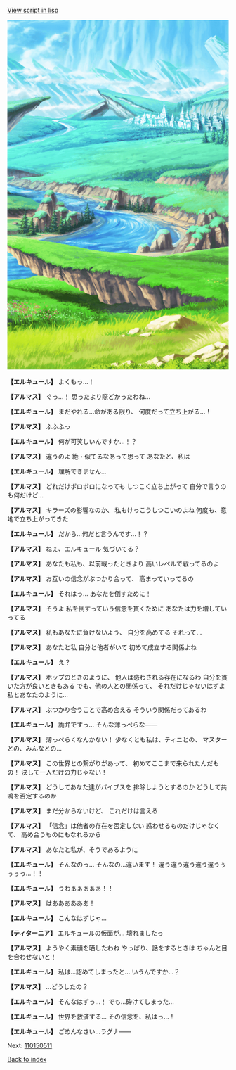 [View script in lisp](../scripts/110150460.txt)

![plain.png](../images/backgrounds/plain.png)

**【エルキュール】**
よくもっ…！

**【アルマス】**
ぐっ…！
思ったより際どかったわね…

**【エルキュール】**
まだやれる…命がある限り、
何度だって立ち上がる…！

**【アルマス】**
ふふふっ

**【エルキュール】**
何が可笑しいんですか…！？

**【アルマス】**
違うのよ
絶・似てるなあって思って
あなたと、私は

**【エルキュール】**
理解できません…

**【アルマス】**
どれだけボロボロになっても
しつこく立ち上がって
自分で言うのも何だけど…

**【アルマス】**
キラーズの影響なのか、
私もけっこうしつこいのよね
何度も、意地で立ち上がってきた

**【エルキュール】**
だから…何だと言うんです…！？

**【アルマス】**
ねぇ、エルキュール
気づいてる？

**【アルマス】**
あなたも私も、以前戦ったときより
高いレベルで戦ってるのよ

**【アルマス】**
お互いの信念がぶつかり合って、
高まっていってるの

**【エルキュール】**
それはっ…
あなたを倒すために！

**【アルマス】**
そうよ
私を倒すっていう信念を貫くために
あなたは力を増していってる

**【アルマス】**
私もあなたに負けないよう、
自分を高めてる
それって…

**【アルマス】**
あなたと私
自分と他者がいて
初めて成立する関係よね

**【エルキュール】**
え？

**【アルマス】**
ホップのときのように、
他人は惑わされる存在になるわ
自分を貫いた方が良いときもある
でも、他の人との関係って、
それだけじゃないはずよ
私とあなたのように…

**【アルマス】**
ぶつかり合うことで高め合える
そういう関係だってあるわ

**【エルキュール】**
詭弁ですっ…
そんな薄っぺらな――

**【アルマス】**
薄っぺらくなんかない！
少なくとも私は、ティニとの、
マスターとの、みんなとの…

**【アルマス】**
この世界との繋がりがあって、
初めてここまで来られたんだもの！
決して一人だけの力じゃない！

**【アルマス】**
どうしてあなた達がバイブスを
排除しようとするのか
どうして共鳴を否定するのか

**【アルマス】**
まだ分からないけど、
これだけは言える

**【アルマス】**
「信念」は他者の存在を否定しない
惑わせるものだけじゃなくて、
高め合うものにもなれるから

**【アルマス】**
あなたと私が、そうであるように

**【エルキュール】**
そんなのっ…
そんなの…違います！
違う違う違う違う違うぅぅぅっ…！！

**【エルキュール】**
うわぁぁぁぁぁ！！

**【アルマス】**
はああああああ！

**【エルキュール】**
こんなはずじゃ…

**【ティターニア】**
エルキュールの仮面が…
壊れましたっ

**【アルマス】**
ようやく素顔を晒したわね
やっぱり、話をするときは
ちゃんと目を合わせないと！

**【エルキュール】**
私は…認めてしまったと…
いうんですか…？

**【アルマス】**
…どうしたの？

**【エルキュール】**
そんなはずっ…！
でも…砕けてしまった…

**【エルキュール】**
世界を救済する…
その信念を、私はっ…！

**【エルキュール】**
ごめんなさい…ラグナ――

Next: [110150511](110150511.md)

[Back to index](index.md)
